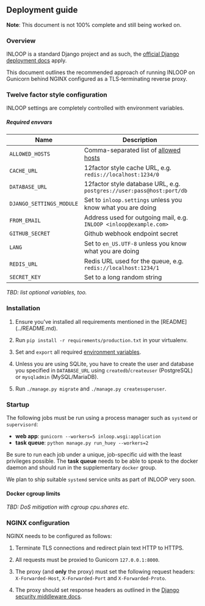## Deployment guide

**Note**: This document is not 100% complete and still being worked on.

### Overview

INLOOP is a standard Django project and as such, the [official Django
deployment docs][1] apply.

This document outlines the recommended approach of running INLOOP on
Gunicorn behind NGINX configured as a TLS-terminating reverse proxy.


### Twelve factor style configuration

INLOOP settings are completely controlled with environment variables.

##### Required envvars

Name                        | Description
--------------------------- | -------------
`ALLOWED_HOSTS`             | Comma-separated list of [allowed hosts][2]
`CACHE_URL`                 | 12factor style cache URL, e.g. `redis://localhost:1234/0`
`DATABASE_URL`              | 12factor style database URL, e.g. `postgres://user:pass@host:port/db`
`DJANGO_SETTINGS_MODULE`    | Set to `inloop.settings` unless you know what you are doing
`FROM_EMAIL`                | Address used for outgoing mail, e.g. `INLOOP <inloop@example.com>`
`GITHUB_SECRET`             | Github webhook endpoint secret
`LANG`                      | Set to `en_US.UTF-8` unless you know what you are doing
`REDIS_URL`                 | Redis URL used for the queue, e.g. `redis://localhost:1234/1`
`SECRET_KEY`                | Set to a long random string


*TBD: list optional variables, too.*


### Installation

1. Ensure you've installed all requirements mentioned in the [README]
   (../README.md).

2. Run `pip install -r requirements/production.txt` in your virtualenv.

3. Set and `export` all required [environment variables](#required-envvars).

4. Unless you are using SQLite, you have to create the user and database you
   specified in `DATABASE_URL` using `createdb`/`createuser` (PostgreSQL) or
   `mysqladmin` (MySQL/MariaDB).

4. Run `./manage.py migrate` and `./manage.py createsuperuser`.


### Startup

The following jobs must be run using a process manager such as `systemd` or
`supervisord`:

* **web app**: `gunicorn --workers=5 inloop.wsgi:application`
* **task queue**: `python manage.py run_huey --workers=2`

Be sure to run each job under a unique, job-specific uid with the least
privileges possible. The **task queue** needs to be able to speak to the docker
daemon and should run in the supplementary `docker` group.

We plan to ship suitable `systemd` service units as part of INLOOP very soon.


#### Docker cgroup limits

*TBD: DoS mitigation with cgroup cpu.shares etc.*


### NGINX configuration

NGINX needs to be configured as follows:

1. Terminate TLS connections and redirect plain text HTTP to HTTPS.

2. All requests must be proxied to Gunicorn `127.0.0.1:8000`.

3. The proxy (and **only** the proxy) must set the following request headers:
   `X-Forwarded-Host`, `X-Forwarded-Port` and `X-Forwarded-Proto`.

4. The proxy should set response headers as outlined in the [Django security
   middleware docs][3].


[1]: https://docs.djangoproject.com/en/stable/howto/deployment/
[2]: https://docs.djangoproject.com/en/stable/ref/settings/#allowed-hosts
[3]: https://docs.djangoproject.com/en/stable/ref/middleware/#module-django.middleware.security
